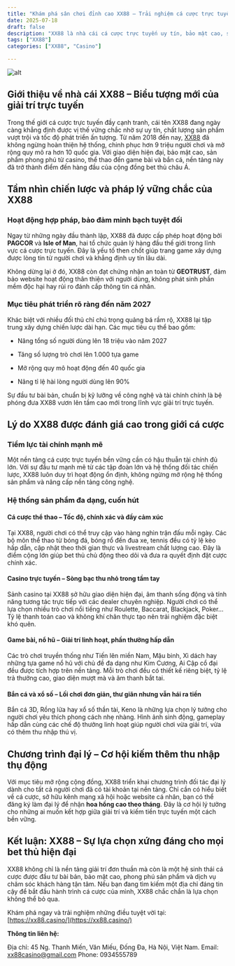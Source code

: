 ```yaml
---
title: "Khám phá sân chơi đỉnh cao XX88 – Trải nghiệm cá cược trực tuyến uy tín"
date: 2025-07-18
draft: false
description: "XX88 là nhà cái cá cược trực tuyến uy tín, bảo mật cao, sản phẩm đa dạng, được cấp phép hợp pháp, mang đến trải nghiệm giải trí an toàn và hấp dẫn."
tags: ["XX88"]
categories: ["XX88", "Casino"]

---
```

![alt](https://xx88.casino/wp-content/uploads/2025/06/banner-xx88.webp)

## Giới thiệu về nhà cái XX88 – Biểu tượng mới của giải trí trực tuyến

Trong thế giới cá cược trực tuyến đầy cạnh tranh, cái tên XX88 đang ngày càng khẳng định được vị thế vững chắc nhờ sự uy tín, chất lượng sản phẩm vượt trội và tốc độ phát triển ấn tượng. Từ năm 2018 đến nay, [XX88](https://xx88.casino/) đã không ngừng hoàn thiện hệ thống, chinh phục hơn 9 triệu người chơi và mở rộng quy mô ra hơn 10 quốc gia. Với giao diện hiện đại, bảo mật cao, sản phẩm phong phú từ casino, thể thao đến game bài và bắn cá, nền tảng này đã trở thành điểm đến hàng đầu của cộng đồng bet thủ châu Á.

## Tầm nhìn chiến lược và pháp lý vững chắc của XX88

### Hoạt động hợp pháp, bảo đảm minh bạch tuyệt đối

Ngay từ những ngày đầu thành lập, XX88 đã được cấp phép hoạt động bởi **PAGCOR** và **Isle of Man**, hai tổ chức quản lý hàng đầu thế giới trong lĩnh vực cá cược trực tuyến. Đây là yếu tố then chốt giúp trang game xây dựng được lòng tin từ người chơi và khẳng định uy tín lâu dài.

Không dừng lại ở đó, XX88 còn đạt chứng nhận an toàn từ **GEOTRUST**, đảm bảo website hoạt động thân thiện với người dùng, không phát sinh phần mềm độc hại hay rủi ro đánh cắp thông tin cá nhân.

### Mục tiêu phát triển rõ ràng đến năm 2027

Khác biệt với nhiều đối thủ chỉ chú trọng quảng bá rầm rộ, XX88 lại tập trung xây dựng chiến lược dài hạn. Các mục tiêu cụ thể bao gồm:

*   Nâng tổng số người dùng lên 18 triệu vào năm 2027
    
*   Tăng số lượng trò chơi lên 1.000 tựa game
    
*   Mở rộng quy mô hoạt động đến 40 quốc gia
    
*   Nâng tỉ lệ hài lòng người dùng lên 90%
    

Sự đầu tư bài bản, chuẩn bị kỹ lưỡng về công nghệ và tài chính chính là bệ phóng đưa XX88 vươn lên tầm cao mới trong lĩnh vực giải trí trực tuyến.

## Lý do XX88 được đánh giá cao trong giới cá cược

### Tiềm lực tài chính mạnh mẽ

Một nền tảng cá cược trực tuyến bền vững cần có hậu thuẫn tài chính đủ lớn. Với sự đầu tư mạnh mẽ từ các tập đoàn lớn và hệ thống đối tác chiến lược, XX88 luôn duy trì hoạt động ổn định, không ngừng mở rộng hệ thống sản phẩm và nâng cấp nền tảng công nghệ.

### Hệ thống sản phẩm đa dạng, cuốn hút

#### Cá cược thể thao – Tốc độ, chính xác và đầy cảm xúc

Tại XX88, người chơi có thể truy cập vào hàng nghìn trận đấu mỗi ngày. Các bộ môn thể thao từ bóng đá, bóng rổ đến đua xe, tennis đều có tỷ lệ kèo hấp dẫn, cập nhật theo thời gian thực và livestream chất lượng cao. Đây là điểm cộng lớn giúp bet thủ chủ động theo dõi và đưa ra quyết định đặt cược chính xác.

#### Casino trực tuyến – Sòng bạc thu nhỏ trong tầm tay

Sảnh casino tại XX88 sở hữu giao diện hiện đại, âm thanh sống động và tính năng tương tác trực tiếp với các dealer chuyên nghiệp. Người chơi có thể lựa chọn nhiều trò chơi nổi tiếng như Roulette, Baccarat, Blackjack, Poker… Tỷ lệ thanh toán cao và không khí chân thực tạo nên trải nghiệm đặc biệt khó quên.

#### Game bài, nổ hũ – Giải trí linh hoạt, phần thưởng hấp dẫn

Các trò chơi truyền thống như Tiến lên miền Nam, Mậu binh, Xì dách hay những tựa game nổ hũ với chủ đề đa dạng như Kim Cương, Ai Cập cổ đại đều được tích hợp trên nền tảng. Mỗi trò chơi đều có thiết kế riêng biệt, tỷ lệ trả thưởng cao, giao diện mượt mà và âm thanh bắt tai.

#### Bắn cá và xổ số – Lối chơi đơn giản, thư giãn nhưng vẫn hái ra tiền

Bắn cá 3D, Rồng lửa hay xổ số thần tài, Keno là những lựa chọn lý tưởng cho người chơi yêu thích phong cách nhẹ nhàng. Hình ảnh sinh động, gameplay hấp dẫn cùng các chế độ thưởng linh hoạt giúp người chơi vừa giải trí, vừa có thêm thu nhập thú vị.

## Chương trình đại lý – Cơ hội kiếm thêm thu nhập thụ động

Với mục tiêu mở rộng cộng đồng, XX88 triển khai chương trình đối tác đại lý dành cho tất cả người chơi đã có tài khoản tại nền tảng. Chỉ cần có hiểu biết về cá cược, sở hữu kênh mạng xã hội hoặc website cá nhân, bạn có thể đăng ký làm đại lý để nhận **hoa hồng cao theo tháng**. Đây là cơ hội lý tưởng cho những ai muốn kết hợp giữa giải trí và kiếm tiền trực tuyến một cách bền vững.

## Kết luận: XX88 – Sự lựa chọn xứng đáng cho mọi bet thủ hiện đại

XX88 không chỉ là nền tảng giải trí đơn thuần mà còn là một hệ sinh thái cá cược được đầu tư bài bản, bảo mật cao, phong phú sản phẩm và dịch vụ chăm sóc khách hàng tận tâm. Nếu bạn đang tìm kiếm một địa chỉ đáng tin cậy để bắt đầu hành trình cá cược của mình, XX88 chắc chắn là lựa chọn không thể bỏ qua.

Khám phá ngay và trải nghiệm những điều tuyệt vời tại: [https://xx88.casino/](https://xx88.casino/)

**Thông tin liên hệ:**

Địa chỉ: 45 Ng. Thanh Miến, Văn Miếu, Đống Đa, Hà Nội, Việt Nam.
Email: xx88casino@gmail.com
Phone: 0934555789